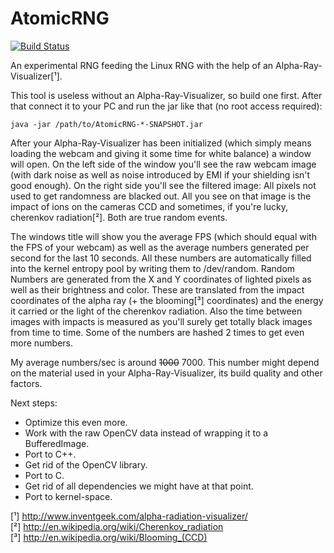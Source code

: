 # AtomicRNG
[![Build Status](http://ci.eyrenetwork.net/job/AtomicRNG/badge/icon)](http://ci.eyrenetwork.net/job/AtomicRNG/)

An experimental RNG feeding the Linux RNG with the help of an Alpha-Ray-Visualizer[¹].

This tool is useless without an Alpha-Ray-Visualizer, so build one first.
After that connect it to your PC and run the jar like that (no root access required):
```
java -jar /path/to/AtomicRNG-*-SNAPSHOT.jar
```

After your Alpha-Ray-Visualizer has been initialized (which simply means loading
the webcam and giving it some time for white balance) a window will open.
On the left side of the window you'll see the raw webcam image (with dark noise
as well as noise introduced by EMI if your shielding isn't good enough).
On the right side you'll see the filtered image: All pixels not used to get
randomness are blacked out. All you see on that image is the impact of ions
on the cameras CCD and sometimes, if you're lucky, cherenkov radiation[²]. Both
are true random events.

The windows title will show you the average FPS (which should equal with the FPS
of your webcam) as well as the average numbers generated per second for the last
10 seconds. All these numbers are automatically filled into the kernel entropy
pool by writing them to /dev/random. Random Numbers are generated from the X and
Y coordinates of lighted pixels as well as their brightness and color. These are
translated from the impact coordinates of the alpha ray (+ the blooming[³]
coordinates) and the energy it carried or the light of the cherenkov radiation.
Also the time between images with impacts is measured as you'll surely get
totally black images from time to time.
Some of the numbers are hashed 2 times to get even more numbers.


My average numbers/sec is around ~~1000~~ 7000. This number might depend on the
material used in your Alpha-Ray-Visualizer, its build quality and other factors.


Next steps:<br>
 - Optimize this even more.<br>
 - Work with the raw OpenCV data instead of wrapping it to a BufferedImage.<br>
 - Port to C++.<br>
 - Get rid of the OpenCV library.<br>
 - Port to C.<br>
 - Get rid of all dependencies we might have at that point.<br>
 - Port to kernel-space.<br>


[¹] http://www.inventgeek.com/alpha-radiation-visualizer/<br>
[²] http://en.wikipedia.org/wiki/Cherenkov_radiation<br>
[³] http://en.wikipedia.org/wiki/Blooming_(CCD)
